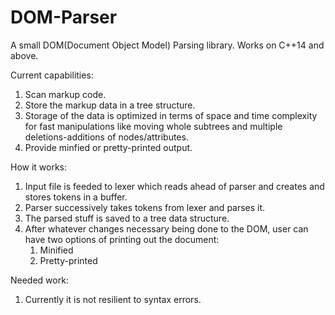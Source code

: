 # DOM-Parser
 A small DOM(Document Object Model) Parsing library. Works on C++14 and above.
  
Current capabilities:
 1) Scan markup code.
 2) Store the markup data in a tree structure.
 3) Storage of the data is optimized in terms of space and time complexity for fast manipulations like moving whole subtrees and multiple deletions-additions of nodes/attributes. 
 4) Provide minfied or pretty-printed output.
 
 How it works:
 1) Input file is feeded to lexer which reads ahead of parser and creates and stores tokens in a buffer.
 2) Parser successively takes tokens from lexer and parses it.
 3) The parsed stuff is saved to a tree data structure.
 4) After whatever changes necessary being done to the DOM, user can have two options of printing out the document:  
     1) Minified
     2) Pretty-printed

Needed work:
  1) Currently it is not resilient to syntax errors.
